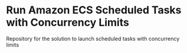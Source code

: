 # Run Amazon ECS Scheduled Tasks with Concurrency Limits
Repository for the solution to launch scheduled tasks with concurrency limits
